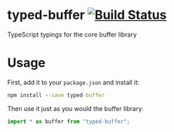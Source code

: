typed-buffer [![Build Status](https://travis-ci.org/weswigham/typed-buffer.svg)](https://travis-ci.org/weswigham/typed-buffer)
============

TypeScript typings for the core buffer library

Usage
=====

First, add it to your `package.json` and install it:
```cmd
npm install --save typed-buffer
```

Then use it just as you would the buffer library:
```ts
import * as buffer from "typed-buffer";
```